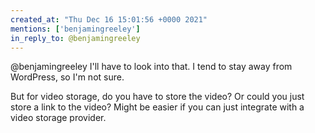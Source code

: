 ```yaml
---
created_at: "Thu Dec 16 15:01:56 +0000 2021"
mentions: ['benjamingreeley']
in_reply_to: @benjamingreeley
---
```


@benjamingreeley I'll have to look into that. I tend to stay away from WordPress, so I'm not sure. 

But for video storage, do you have to store the video? Or could you just store a link to the video? Might be easier if you can just integrate with a video storage provider.